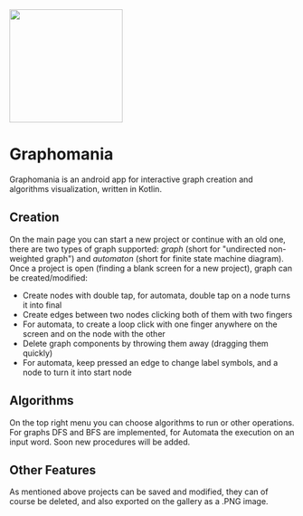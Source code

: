 


<image height=200 src="https://github.com/lucabartoli96/Graphomania/blob/master/screenshots/icon.svg">
  
# Graphomania

Graphomania is an android app for interactive graph creation and algorithms visualization, written in Kotlin.

## Creation

On the main page you can start a new project or continue with an old one, there are two types of graph supported: *graph* (short for "undirected non-weighted graph") and *automaton* (short for finite state machine diagram). Once a project is open (finding a blank screen for a new project), graph can be created/modified:

- Create nodes with double tap, for automata, double tap on a node turns it into final
- Create edges between two nodes clicking both of them with two fingers
- For automata, to create a loop click with one finger anywhere on the screen and on the node with the other
- Delete graph components by throwing them away (dragging them quickly)
- For automata, keep pressed an edge to change label symbols, and a node to turn it into start node

## Algorithms

On the top right menu you can choose algorithms to run or other operations. For graphs DFS and BFS are implemented, for Automata the execution on an input word. Soon new procedures will be added.

## Other Features

As mentioned above projects can be saved and modified, they can of course be deleted, and also exported on the gallery as a .PNG image.
